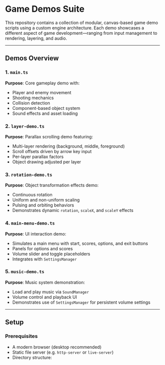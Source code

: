 # Game Demos Suite

This repository contains a collection of modular, canvas-based game demo scripts using a custom engine architecture. Each demo showcases a different aspect of game development—ranging from input management to rendering, layering, and audio.

---

## Demos Overview

### 1. `main.ts`
**Purpose**: Core gameplay demo with:
- Player and enemy movement
- Shooting mechanics
- Collision detection
- Component-based object system
- Sound effects and asset loading

### 2. `layer-demo.ts`
**Purpose**: Parallax scrolling demo featuring:
- Multi-layer rendering (background, middle, foreground)
- Scroll offsets driven by arrow key input
- Per-layer parallax factors
- Object drawing adjusted per layer

### 3. `rotation-demo.ts`
**Purpose**: Object transformation effects demo:
- Continuous rotation
- Uniform and non-uniform scaling
- Pulsing and orbiting behaviors
- Demonstrates dynamic `rotation`, `scaleX`, and `scaleY` effects

### 4. `main-menu-demo.ts`
**Purpose**: UI interaction demo:
- Simulates a main menu with start, scores, options, and exit buttons
- Panels for options and scores
- Volume slider and toggle placeholders
- Integrates with `SettingsManager`

### 5. `music-demo.ts`
**Purpose**: Music system demonstration:
- Load and play music via `SoundManager`
- Volume control and playback UI
- Demonstrates use of `SettingsManager` for persistent volume settings

---

## Setup

### Prerequisites
- A modern browser (desktop recommended)
- Static file server (e.g. `http-server` or `live-server`)
- Directory structure:


